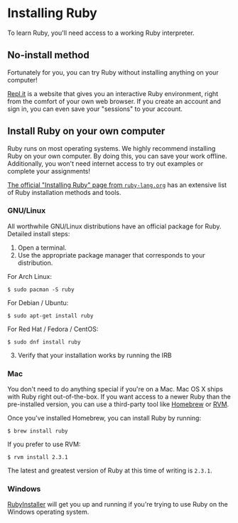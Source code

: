 # Installing Ruby

To learn Ruby, you'll need access to a working Ruby interpreter.

## No-install method

Fortunately for you, you can try Ruby without installing anything on your computer!

[Repl.it](https://repl.it/languages/ruby) is a website that gives you an interactive Ruby environment, right from the comfort of your own web browser. If you create an account and sign in, you can even save your "sessions" to your account.

## Install Ruby on your own computer

Ruby runs on most operating systems. We highly recommend installing Ruby on your own computer. By doing this, you can save your work offline. Additionally, you won't need internet access to try out examples or complete your assignments!

[The official "Installing Ruby" page from `ruby-lang.org`](https://www.ruby-lang.org/en/documentation/installation/) has an extensive list of Ruby installation methods and tools.

### GNU/Linux

All worthwhile GNU/Linux distributions have an official package for Ruby. Detailed install steps:

 1. Open a terminal.
 2. Use the appropriate package manager that corresponds to your distribution.

  For Arch Linux:
  ```sh-session
  $ sudo pacman -S ruby
  ```

  For Debian / Ubuntu:
  ```sh-session
  $ sudo apt-get install ruby
  ```

  For Red Hat / Fedora / CentOS:
  ```sh-session
  $ sudo dnf install ruby
  ```

 3. Verify that your installation works by running the IRB

### Mac

You don't need to do anything special if you're on a Mac. Mac OS X ships with Ruby right out-of-the-box. If you want access to a newer Ruby than the pre-installed version, you can use a third-party tool like [Homebrew](http://brew.sh/) or [RVM](https://rvm.io/).

Once you've installed Homebrew, you can install Ruby by running:

```sh-session
$ brew install ruby
```

If you prefer to use RVM:

```sh-session
$ rvm install 2.3.1
```

The latest and greatest version of Ruby at this time of writing is `2.3.1`.

### Windows

[RubyInstaller](http://rubyinstaller.org/) will get you up and running if you're trying to use Ruby on the Windows operating system.